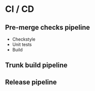 # CI / CD

## Pre-merge checks pipeline

- Checkstyle
- Unit tests
- Build

## Trunk build pipeline

## Release pipeline
